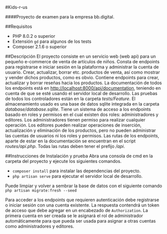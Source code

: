 #Kids-r-us

####Proyecto de examen para la empresa bb.digital.

##Requisitos
 - PHP 8.0.2 o superior
 - Extensión `gd` para algunos de los tests
 - Composer 2.1.6 o superior

##Descripción
El proyecto consiste en un servicio web (web api) para un pequeño e-commerce 
de venta de artículos de niños. Consta de endpoints para registrarse e iniciar sesión 
en la plataforma y administrar la cuenta de usuario. Crear, actualizar, borrar etc. 
productos de venta, así como mostrar y vender dichos productos, como es obvio. Contiene 
endpoints para crear, actualizar y borrar reseñas hacia los productos. La documentación 
de todos los endpoints está en <http://localhost:8000/api/documentation>, teniendo en 
cuenta de que se esté usando el servidor local de desarrollo. Las pruebas de todos los 
controladores están en la carpeta *tests/Feature*. El almacenamiento usado es una base 
de datos sqlite integrada en la carpeta *database/database.sqlite*. Tiene un sistema de 
acceso a los endpoints basado en roles y permisos en el cual existen dos roles: 
administradores y editores. Los administradores tienen permiso para realizar cualquier 
operación. Los editores pueden realizar operaciones de inserción, actualización y 
eliminación de los productos, pero no pueden administrar las cuentas de usuarios ni 
los roles y permisos. Las rutas de los endpoints, aparte de estar en la documentación 
se encuentran en el script *routes/api.php*. Todas las rutas deben tener el prefijo */api*.

##Instrucciones de Instalación y prueba
Abra una consola de cmd en la carpeta del proyecto y ejecute los siguientes comandos.

 - `composer install` para instalar las dependencias del proyecto.
 - `php artisan serve` para ejecutar el servidor local de desarrollo.

Puede limpiar y volver a sembrar la base de datos con el siguiente comando
`php artisan migrate:fresh --seed`

Para acceder a los endpoints que requieren autenticación debe registrarse o iniciar sesión 
con una cuenta existente. La respuesta contendrá un token de acceso que debe agregar 
en un encabezado de `Authorization`. La primera cuenta en ser creada se le asignará el rol de 
administrador automáticamente para que pueda ser usada para asignar a otras cuentas como 
administradores y editores.
